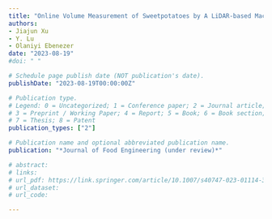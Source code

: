 ```yaml
---
title: "Online Volume Measurement of Sweetpotatoes by A LiDAR-based Machine Vision System"
authors: 
- Jiajun Xu
- Y. Lu
- Olaniyi Ebenezer
date: "2023-08-19"
#doi: " "

# Schedule page publish date (NOT publication's date).
publishDate: "2023-08-19T00:00:00Z"

# Publication type.
# Legend: 0 = Uncategorized; 1 = Conference paper; 2 = Journal article;
# 3 = Preprint / Working Paper; 4 = Report; 5 = Book; 6 = Book section;
# 7 = Thesis; 8 = Patent
publication_types: ["2"]

# Publication name and optional abbreviated publication name.
publication: "*Journal of Food Engineering (under review)*"

# abstract: 
# links: 
# url_pdf: https://link.springer.com/article/10.1007/s40747-023-01114-3
# url_dataset:
# url_code: 

---
```

